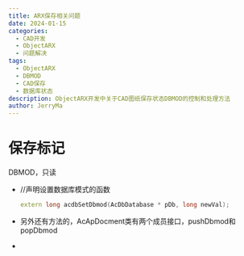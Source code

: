 ```yaml
---
title: ARX保存相关问题
date: 2024-01-15
categories:
  - CAD开发
  - ObjectARX
  - 问题解决
tags:
  - ObjectARX
  - DBMOD
  - CAD保存
  - 数据库状态
description: ObjectARX开发中关于CAD图纸保存状态DBMOD的控制和处理方法
author: JerryMa
---
```

# 保存标记
DBMOD，只读

* //声明设置数据库模式的函数

  ```cpp
  extern long acdbSetDbmod(AcDbDatabase * pDb, long newVal); 
  ```

* 另外还有方法的，AcApDocment类有两个成员接口，pushDbmod和popDbmod

* 

